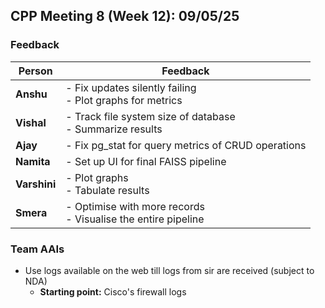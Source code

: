 ## CPP Meeting 8 (Week 12): 09/05/25  

### Feedback  

| **Person**  | **Feedback**  |
|------------|--------------|
| **Anshu**  | - Fix updates silently failing <br> - Plot graphs for metrics |
| **Vishal** | - Track file system size of database <br> - Summarize results |
| **Ajay**   | - Fix pg_stat for query metrics of CRUD operations |
| **Namita** | - Set up UI for final FAISS pipeline |
| **Varshini** | - Plot graphs <br> - Tabulate results |
| **Smera**  | - Optimise with more records <br> - Visualise the entire pipeline |

### Team AAIs  
- Use logs available on the web till logs from sir are received (subject to NDA)  
  - **Starting point:** Cisco's firewall logs  

